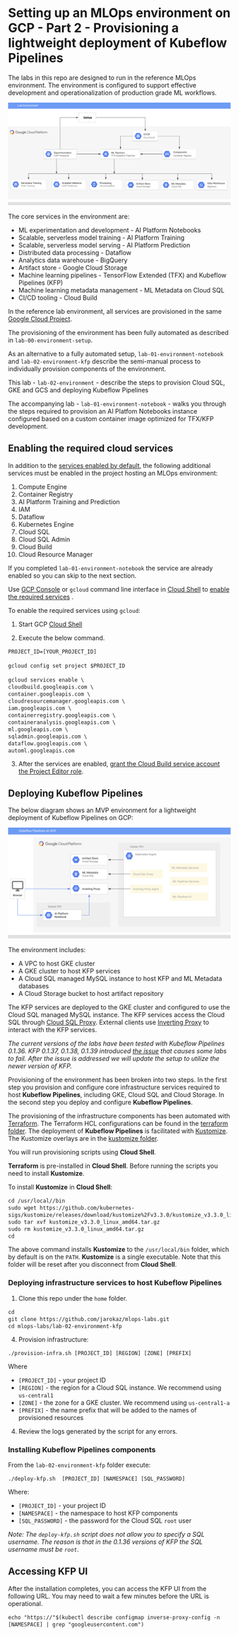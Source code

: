 # Setting up an MLOps environment on GCP - Part 2 - Provisioning a lightweight deployment of Kubeflow Pipelines

The labs in this repo are designed to run in the reference MLOps environment. The environment is configured to support effective development and operationalization of production grade ML workflows.

![Reference topolgy](/images/lab_300.png)

The core services in the environment are:
- ML experimentation and development - AI Platform Notebooks 
- Scalable, serverless model training - AI Platform Training  
- Scalable, serverless model serving - AI Platform Prediction 
- Distributed data processing - Dataflow  
- Analytics data warehouse - BigQuery 
- Artifact store - Google Cloud Storage 
- Machine learning pipelines - TensorFlow Extended (TFX) and Kubeflow Pipelines (KFP)
- Machine learning metadata  management - ML Metadata on Cloud SQL
- CI/CD tooling - Cloud Build
    
In the reference lab environment, all services are provisioned in the same [Google Cloud Project](https://cloud.google.com/storage/docs/projects). 

The provisioning of the environment has been fully automated as described in `lab-00-environment-setup`.  

As an alternative to a fully automated setup, `lab-01-environment-notebook` and `lab-02-environment-kfp` describe the semi-manual process to individually provision components of the environment.

This lab - `lab-02-environment` - describe the steps to provision Cloud SQL, GKE and GCS and deploying Kubeflow Pipelines

The accompanying lab -  `lab-01-environment-notebook` - walks you through the steps required to provision  an AI Platfom Notebooks instance configured based on a custom container image optimized for TFX/KFP development.



## Enabling the required cloud services

In addition to the [services enabled by default](https://cloud.google.com/service-usage/docs/enabled-service), the following additional services must be enabled in the project hosting an MLOps environment:

1. Compute Engine
1. Container Registry
1. AI Platform Training and Prediction
1. IAM
1. Dataflow
1. Kubernetes Engine
1. Cloud SQL
1. Cloud SQL Admin
1. Cloud Build
1. Cloud Resource Manager

If you completed `lab-01-environment-notebook` the service are already enabled so you can skip to the next section.

Use [GCP Console](https://console.cloud.google.com/) or `gcloud` command line interface in [Cloud Shell](https://cloud.google.com/shell/docs/) to [enable the required services](https://cloud.google.com/service-usage/docs/enable-disable) . 

To enable the required services using `gcloud`:
1. Start GCP [Cloud Shell](https://cloud.google.com/shell/docs/)

2. Execute the below command.
```
PROJECT_ID=[YOUR_PROJECT_ID]

gcloud config set project $PROJECT_ID

gcloud services enable \
cloudbuild.googleapis.com \
container.googleapis.com \
cloudresourcemanager.googleapis.com \
iam.googleapis.com \
containerregistry.googleapis.com \
containeranalysis.googleapis.com \
ml.googleapis.com \
sqladmin.googleapis.com \
dataflow.googleapis.com \
automl.googleapis.com
```

3. After the services are enabled, [grant the Cloud Build service account the Project Editor role](https://cloud.google.com/cloud-build/docs/securing-builds/set-service-account-permissions).

## Deploying Kubeflow Pipelines 

The below diagram shows an MVP environment for a lightweight deployment of Kubeflow Pipelines on GCP:

![KFP Deployment](/images/kfp.png)

The environment includes:
- A VPC to host GKE cluster
- A GKE cluster to host KFP services
- A Cloud SQL managed MySQL instance to host KFP and ML Metadata databases
- A Cloud Storage bucket to host artifact repository

The KFP services are deployed to the GKE cluster and configured to use the Cloud SQL managed MySQL instance. The KFP services access the Cloud SQL through [Cloud SQL Proxy](https://cloud.google.com/sql/docs/mysql/sql-proxy). External clients use [Inverting Proxy](https://github.com/google/inverting-proxy) to interact with the KFP services.


*The current versions of the labs have been tested with Kubeflow Pipelines 0.1.36. KFP 0.1.37, 0.1.38, 0.1.39 introduced [the issue](https://github.com/kubeflow/pipelines/issues/2764) that causes some labs to fail. After the issue is addressed we will update the setup to utilize the newer version of KFP.*

Provisioning of the environment has been broken into two steps. In the first step you provision and configure core infrastructure services required to host **Kubeflow Pipelines**, including GKE, Cloud SQL and Cloud Storage. In the second step you deploy and configure **Kubeflow Pipelines**.

The provisioning of the infrastructure components  has been automated with [Terraform](https://www.terraform.io/).  The Terraform HCL configurations can be found in the [terraform folder](terraform). The deployment of **Kubeflow Pipelines** is facilitated with [Kustomize](https://kustomize.io/). The Kustomize overlays are in the [kustomize folder](kustomize).

You will run provisioning scripts using **Cloud Shell**. 

**Terraform** is pre-installed in **Cloud Shell**. Before running the scripts you need to install **Kustomize**.

To install **Kustomize** in **Cloud Shell**:
```
cd /usr/local//bin
sudo wget https://github.com/kubernetes-sigs/kustomize/releases/download/kustomize%2Fv3.3.0/kustomize_v3.3.0_linux_amd64.tar.gz
sudo tar xvf kustomize_v3.3.0_linux_amd64.tar.gz
sudo rm kustomize_v3.3.0_linux_amd64.tar.gz
cd
```
The above command installs **Kustomize** to the `/usr/local/bin` folder, which by default is on the `PATH`. **Kustomize** is a single executable. Note that this folder will be reset after you disconnect from **Cloud Shell**. 

### Deploying infrastructure services to host Kubeflow Pipelines


1. Clone this repo under the `home` folder.
```
cd 
git clone https://github.com/jarokaz/mlops-labs.git
cd mlops-labs/lab-02-environment-kfp
```

4. Provision infrastructure:
```
./provision-infra.sh [PROJECT_ID] [REGION] [ZONE] [PREFIX]
```
Where 
- `[PROJECT_ID]` - your project ID
- `[REGION]` - the region for a Cloud SQL instance. We recommend using `us-central1`
- `[ZONE]` - the zone for a GKE cluster. We recommend using `us-central1-a`
- `[PREFIX]` - the name prefix that will be added to the names of provisioned resources
4. Review the logs generated by the script for any errors.

### Installing Kubeflow Pipelines components

From the `lab-02-environment-kfp` folder execute:

```
./deploy-kfp.sh  [PROJECT_ID] [NAMESPACE] [SQL_PASSWORD]
```
Where:
- `[PROJECT_ID]` - your project ID
- `[NAMESPACE]` - the namespace to host KFP components
- `[SQL_PASSWORD]` - the password for the Cloud SQL `root` user

*Note: The `deploy-kfp.sh` script does not allow you to specify a SQL username. The reason is that in the 0.1.36 versions of KFP the SQL username must be `root`*.

## Accessing KFP UI

After the installation completes, you can access the KFP UI from the following URL. You may need to wait a few minutes before the URL is operational.

```
echo "https://"$(kubectl describe configmap inverse-proxy-config -n [NAMESPACE] | grep "googleusercontent.com")
```
